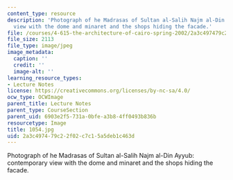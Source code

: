 ```yaml
---
content_type: resource
description: 'Photograph of he Madrasas of Sultan al-Salih Najm al-Din Ayyub: contemporary
  view with the dome and minaret and the shops hiding the facade.'
file: /courses/4-615-the-architecture-of-cairo-spring-2002/2a3c497479c22f02c7c15a5deb1c463d_1054.jpg
file_size: 2113
file_type: image/jpeg
image_metadata:
  caption: ''
  credit: ''
  image-alt: ''
learning_resource_types:
- Lecture Notes
license: https://creativecommons.org/licenses/by-nc-sa/4.0/
ocw_type: OCWImage
parent_title: Lecture Notes
parent_type: CourseSection
parent_uid: 6903e2f5-731a-0bfe-a3b8-4ff0493b836b
resourcetype: Image
title: 1054.jpg
uid: 2a3c4974-79c2-2f02-c7c1-5a5deb1c463d
---
```

Photograph of he Madrasas of Sultan al-Salih Najm al-Din Ayyub: contemporary view with the dome and minaret and the shops hiding the facade.